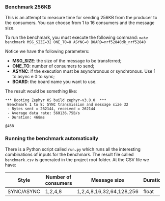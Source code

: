 ### Benchmark 256KB
This is an attempt to measure time for sending 256KB from the producer to the consumers. You can choose from 1 to 16 consumers and the message size. 

To run the benchmark, you must execute the following command: `make benchmark MSG_SIZE=32 ONE_TO=8 ASYNC=0 BOARD=nrf52840dk_nrf52840`

Notice we have the following parameters:

* **MSG_SIZE**: the size of the message to be transferred;
* **ONE_TO**: number of consumers to send;
* **ASYNC**: if the execution must be asynchronous or synchronous. Use 1 to async e 0 to sync;
* **BOARD**: the board name you want to use.

The result would be something like:
```
*** Booting Zephyr OS build zephyr-v3.0.0  ***
 Benchmark 1 to 8: SYNC transmission and message size 32
 - Bytes sent = 262144, received = 262144 
 - Average data rate: 560136.75B/s
 - Duration: 468ms

@468
```

### Running the benchmark automatically

There is a Python script called `run.py` which runs all the interesting combinations of inputs for the benchmark.
The result file called `benchmark.csv` is generated in the project root folder. At the CSV file we have:

| Style | Number of consumers | Message size | Duration |
| ------------------ | ------------------- | ------------ | -------- |
| SYNC/ASYNC | 1,2,4,8 | 1,2,4,8,16,32,64,128,256 | float |
